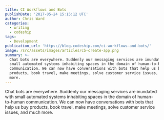 ```yaml
---
title: CI Workflows and Bots
publishDate: '2017-05-24 15:15:12 UTC'
author: Chris Ward
categories:
  - writing
  - codeship
tags:
  - Development
publication_url: 'https://blog.codeship.com/ci-workflows-and-bots/'
image: /src/assets/images/articles/cb-create-app.png
summary: >-
  Chat bots are everywhere. Suddenly our messaging services are inundated with
  small automated systems inhabiting spaces in the domain of human-to-human
  communication. We can now have conversations with bots that help us buy
  products, book travel, make meetings, solve customer service issues, and much
  more.
---
```

Chat bots are everywhere. Suddenly our messaging services are inundated with small automated systems inhabiting spaces in the domain of human-to-human communication. We can now have conversations with bots that help us buy products, book travel, make meetings, solve customer service issues, and much more.


